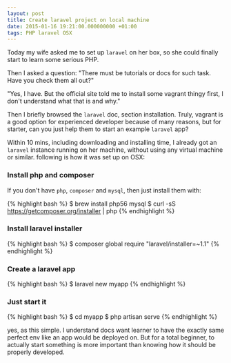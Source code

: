 ```yaml
---
layout: post
title: Create laravel project on local machine
date: 2015-01-16 19:21:00.000000000 +01:00
tags: PHP laravel OSX
---
```


Today my wife asked me to set up `laravel` on her box, so she could finally start
to learn some serious PHP.

Then I asked a question: "There must be tutorials or docs for such task. Have
you check them all out?"

"Yes, I have. But the official site told me to install some vagrant thingy first,
I don't understand what that is and why."

Then I briefly browsed the `laravel` doc, section installation. Truly, vagrant
is a good option for experienced developer because of many reasons, but for
starter, can you just help them to start an example `laravel` app?

Within 10 mins, including downloading and installing time, I already got an
`laravel` instance running on her machine, without using any virtual machine or
similar. following is how it was set up on OSX:

### Install php and composer
If you don't have `php`, `composer` and `mysql`, then just install them with:

{% highlight bash %}
$ brew install php56 mysql
$ curl -sS https://getcomposer.org/installer | php
{% endhighlight %}

### Install laravel installer

{% highlight bash %}
$ composer global require "laravel/installer=~1.1"
{% endhighlight %}

### Create a laravel app

{% highlight bash %}
$ laravel new myapp
{% endhighlight %}

### Just start it

{% highlight bash %}
$ cd myapp
$ php artisan serve
{% endhighlight %}

yes, as this simple. I understand docs want learner to have the exactly same
perfect env like an app would be deployed on. But for a total beginner, to actually
start something is more important than knowing how it should be properly developed.
